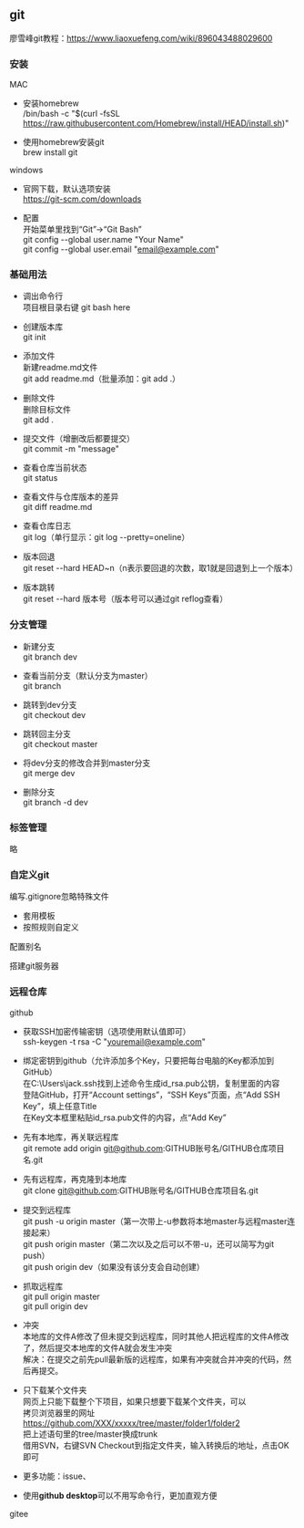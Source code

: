## git ##

廖雪峰git教程：https://www.liaoxuefeng.com/wiki/896043488029600

### 安装 ###

MAC

- 安装homebrew  
	/bin/bash -c "$(curl -fsSL https://raw.githubusercontent.com/Homebrew/install/HEAD/install.sh)"

- 使用homebrew安装git  
	brew install git

windows

- 官网下载，默认选项安装  
	https://git-scm.com/downloads

- 配置  
	开始菜单里找到“Git”->“Git Bash”  
	git config --global user.name "Your Name"  
	git config --global user.email "email@example.com"

### 基础用法 ###

- 调出命令行  
	项目根目录右键
	git bash here

- 创建版本库  
	git init

- 添加文件  
	新建readme.md文件  
	git add readme.md（批量添加：git add .）

- 删除文件  
	删除目标文件  
	git add .

- 提交文件（增删改后都要提交）  
	git commit -m "message"

- 查看仓库当前状态  
	git status

- 查看文件与仓库版本的差异  
	git diff readme.md 

- 查看仓库日志  
	git log（单行显示：git log --pretty=oneline）

- 版本回退  
	git reset --hard HEAD~n（n表示要回退的次数，取1就是回退到上一个版本）

- 版本跳转  
	git reset --hard 版本号（版本号可以通过git reflog查看）

### 分支管理 ###

- 新建分支  
	git branch dev

- 查看当前分支（默认分支为master）  
	git branch

- 跳转到dev分支  
	git checkout dev

- 跳转回主分支  
	git checkout master

- 将dev分支的修改合并到master分支  
	git merge dev

- 删除分支  
	git branch -d dev

### 标签管理 ###

略

### 自定义git ###

编写.gitignore忽略特殊文件

- 套用模板
- 按照规则自定义

配置别名

搭建git服务器

### 远程仓库 ###

github

- 获取SSH加密传输密钥（选项使用默认值即可）  
	ssh-keygen -t rsa -C "youremail@example.com"

- 绑定密钥到github（允许添加多个Key，只要把每台电脑的Key都添加到GitHub）  
	在C:\Users\jack\.ssh找到上述命令生成id_rsa.pub公钥，复制里面的内容  
	登陆GitHub，打开“Account settings”，“SSH Keys”页面，点“Add SSH Key”，填上任意Title  
	在Key文本框里粘贴id_rsa.pub文件的内容，点“Add Key”

- 先有本地库，再关联远程库  
	git remote add origin git@github.com:GITHUB账号名/GITHUB仓库项目名.git

- 先有远程库，再克隆到本地库  
	git clone git@github.com:GITHUB账号名/GITHUB仓库项目名.git
	
- 提交到远程库  
	git push -u origin master（第一次带上-u参数将本地master与远程master连接起来）  
	git push origin master（第二次以及之后可以不带-u，还可以简写为git push）  
	git push origin dev（如果没有该分支会自动创建）

- 抓取远程库  
	git pull origin master  
	git pull origin dev

- 冲突  
	本地库的文件A修改了但未提交到远程库，同时其他人把远程库的文件A修改了，然后提交本地库的文件A就会发生冲突  
	解决：在提交之前先pull最新版的远程库，如果有冲突就合并冲突的代码，然后再提交。

- 只下载某个文件夹  
	网页上只能下载整个下项目，如果只想要下载某个文件夹，可以  
	拷贝浏览器里的网址 https://github.com/XXX/xxxxx/tree/master/folder1/folder2  
	把上述语句里的tree/master换成trunk  
	借用SVN，右键SVN Checkout到指定文件夹，输入转换后的地址，点击OK即可
	

- 更多功能：issue、

- 使用**github desktop**可以不用写命令行，更加直观方便


gitee
	



